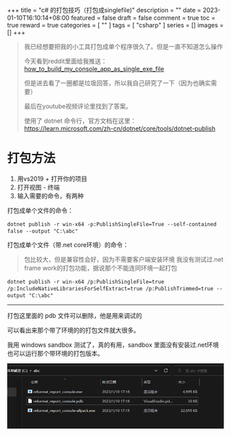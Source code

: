 +++
title = "c# 的打包技巧（打包成singlefile)"
description = ""
date = 2023-01-10T16:10:14+08:00
featured = false
draft = false
comment = true
toc = true
reward = true
categories = [
  ""
]
tags = [
  "csharp"
]
series = []
images = []
+++

> 我已经想要把我的小工具打包成单个程序很久了。但是一直不知道怎么操作
> 
> 今天看到reddit里面给我推送：[how_to_build_my_console_app_as_single_exe_file](https://www.reddit.com/r/csharp/comments/107juxi/how_to_build_my_console_app_as_single_exe_file/)
> 
> 但是进去看了一圈都是垃圾回答，所以我自己研究了一下（因为也确实需要）
> 
> 最后在youtube视频评论里找到了答案。
>
> 使用了 dotnet 命令行，官方文档在这里：
> https://learn.microsoft.com/zh-cn/dotnet/core/tools/dotnet-publish

# 打包方法

1. 用vs2019 + 打开你的项目
2. 打开视图 - 终端
3. 输入需要的命令，有两种

打包成单个文件的命令：

```
dotnet publish -r win-x64 -p:PublishSingleFile=True --self-contained false --output "C:\abc"
```

打包成单个文件（带.net core环境）的命令：
> 包比较大，但是兼容性会好，因为不需要客户端安装环境
> 我没有测试过.net frame work的打包功能，据说那个不能连同环境一起打包

```
dotnet publish -r win-x64 /p:PublishSingleFile=true /p:IncludeNativeLibrariesForSelfExtract=true /p:PublishTrimmed=true --output "C:\abc"
```

---

打包这里面的 pdb 文件可以删除，他是用来调试的

可以看出来那个带了环境的的打包文件就大很多。

我用 windows sandbox 测试了，真的有用，sandbox 里面没有安装过.net环境也可以运行那个带环境的打包版本。

![示例图](https://raw.githubusercontent.com/cornradio/imgs/main/20230110174158.png)